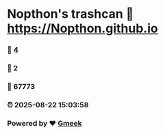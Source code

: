 # Nopthon's trashcan :link: https://Nopthon.github.io 
### :page_facing_up: [4](https://Nopthon.github.io/tag.html) 
### :speech_balloon: 2 
### :hibiscus: 67773 
### :alarm_clock: 2025-08-22 15:03:58 
### Powered by :heart: [Gmeek](https://github.com/Meekdai/Gmeek)
